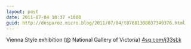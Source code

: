 ```yaml
---
layout: post
date: 2011-07-04 10:37 +1000
guid: http://desparoz.micro.blog/2011/07/04/t87681308037349376.html
---
```

Vienna Style exhibition (@ National Gallery of Victoria) [4sq.com/j33sLk](http://4sq.com/j33sLk)
